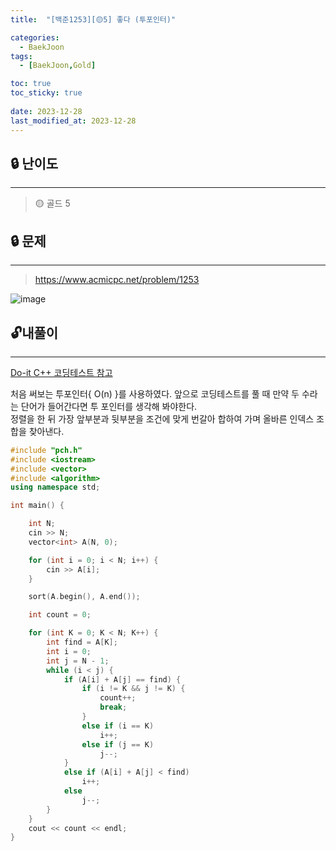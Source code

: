```yaml
---
title:  "[백준1253][🟡5] 좋다 (투포인터)"

categories:
  - BaekJoon
tags:
  - [BaekJoon,Gold]

toc: true
toc_sticky: true
 
date: 2023-12-28
last_modified_at: 2023-12-28
---
```

## **🔒 난이도**
---
> 🟡 골드 5   
  
  
  
## **🔒 문제**
---
> <https://www.acmicpc.net/problem/1253>  

![image](https://github.com/jjohmin/jjohmin.github.io/assets/128464783/854d4613-8b72-4538-bfcd-b020d5fa72bb)

## 🔓**내풀이**
---
[Do-it C++ 코딩테스트 참고](https://www.inflearn.com/course/lecture?courseSlug=%EB%91%90%EC%9E%87-%EC%95%8C%EA%B3%A0%EB%A6%AC%EC%A6%98-%EC%BD%94%EB%94%A9%ED%85%8C%EC%8A%A4%ED%8A%B8-%EC%94%A8%EC%81%A0%EC%81%A0&unitId=148477)  

처음 써보는 투포인터{ O(n) }를 사용하였다. 앞으로 코딩테스트를 풀 때 만약 두 수라는 단어가 들어간다면 투 포인터를 생각해 봐야한다.  
정렬을 한 뒤 가장 앞부분과 뒷부분을 조건에 맞게 번갈아 합하여 가며 올바른 인덱스 조합을 찾아낸다.
```c++
#include "pch.h"
#include <iostream>
#include <vector>
#include <algorithm>
using namespace std;

int main() {

	int N;
	cin >> N;
	vector<int> A(N, 0);

	for (int i = 0; i < N; i++) {
		cin >> A[i];
	}

	sort(A.begin(), A.end());

	int count = 0;

	for (int K = 0; K < N; K++) {
		int find = A[K];
		int i = 0;
		int j = N - 1;
		while (i < j) {
			if (A[i] + A[j] == find) {
				if (i != K && j != K) {
					count++;
					break;
				}
				else if (i == K)
					i++;
				else if (j == K)
					j--;
			}
			else if (A[i] + A[j] < find)
				i++;
			else
				j--;
		}
	}
	cout << count << endl;
}
```
